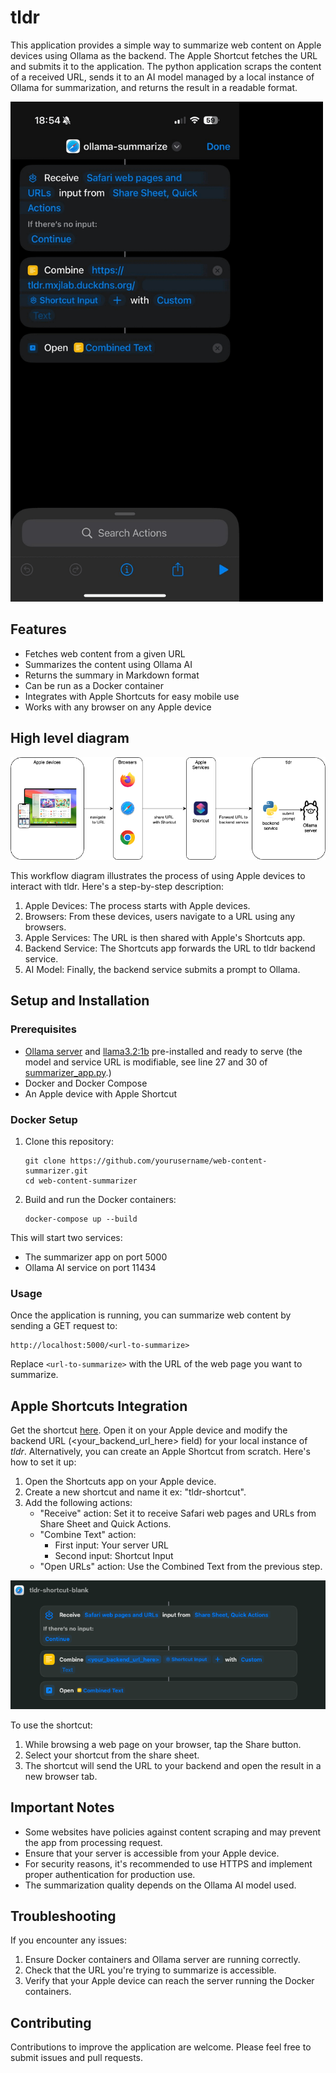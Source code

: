 # tldr

This application provides a simple way to summarize web content on Apple devices using Ollama as the backend. The Apple Shortcut fetches the URL and submits it to the application. The python application scraps the content of a received URL, sends it to an AI model managed by a local instance of Ollama for summarization, and returns the result in a readable format.

<img src="apple-shortcut.gif" alt="tldr" width="500" height="800">

## Features

- Fetches web content from a given URL
- Summarizes the content using Ollama AI
- Returns the summary in Markdown format
- Can be run as a Docker container
- Integrates with Apple Shortcuts for easy mobile use
- Works with any browser on any Apple device

## High level diagram

![Alt text](tldr-diagram.png)

This workflow diagram illustrates the process of using Apple devices to interact with tldr. Here's a step-by-step description:

1. Apple Devices: The process starts with Apple devices.
2. Browsers: From these devices, users navigate to a URL using any browsers.
3. Apple Services: The URL is then shared with Apple's Shortcuts app.
4. Backend Service: The Shortcuts app forwards the URL to tldr backend service.
5. AI Model: Finally, the backend service submits a prompt to Ollama.

## Setup and Installation

### Prerequisites

- [Ollama server](https://ollama.com/) and [llama3.2:1b](https://ollama.com/library/llama3.2:1b) pre-installed and ready to serve (the model and service URL is modifiable, see line 27 and 30 of [summarizer_app.py](https://github.com/maciejjedrzejczyk/tldr/blob/main/summarizer_app.py).)
- Docker and Docker Compose
- An Apple device with Apple Shortcut

### Docker Setup

1. Clone this repository:
   ```
   git clone https://github.com/yourusername/web-content-summarizer.git
   cd web-content-summarizer
   ```

2. Build and run the Docker containers:
   ```
   docker-compose up --build
   ```

This will start two services:
- The summarizer app on port 5000
- Ollama AI service on port 11434

### Usage

Once the application is running, you can summarize web content by sending a GET request to:

```
http://localhost:5000/<url-to-summarize>
```

Replace `<url-to-summarize>` with the URL of the web page you want to summarize.

## Apple Shortcuts Integration

Get the shortcut [here](https://www.icloud.com/shortcuts/08394cee00724922ad1719b2f643b4f6). Open it on your Apple device and modify the backend URL (<your_backend_url_here> field) for your local instance of _tldr_. Alternatively, you can create an Apple Shortcut from scratch. Here's how to set it up:

1. Open the Shortcuts app on your Apple device.
2. Create a new shortcut and name it ex: "tldr-shortcut".
3. Add the following actions:
   - "Receive" action: Set it to receive Safari web pages and URLs from Share Sheet and Quick Actions.
   - "Combine Text" action:
     - First input: Your server URL
     - Second input: Shortcut Input
   - "Open URLs" action: Use the Combined Text from the previous step.
  
![Alt text](shortcut-setup.png)

To use the shortcut:
1. While browsing a web page on your browser, tap the Share button.
2. Select your shortcut from the share sheet.
3. The shortcut will send the URL to your backend and open the result in a new browser tab.

## Important Notes

- Some websites have policies against content scraping and may prevent the app from processing request.
- Ensure that your server is accessible from your Apple device.
- For security reasons, it's recommended to use HTTPS and implement proper authentication for production use.
- The summarization quality depends on the Ollama AI model used.

## Troubleshooting

If you encounter any issues:
1. Ensure Docker containers and Ollama server are running correctly.
2. Check that the URL you're trying to summarize is accessible.
3. Verify that your Apple device can reach the server running the Docker containers.

## Contributing

Contributions to improve the application are welcome. Please feel free to submit issues and pull requests.
